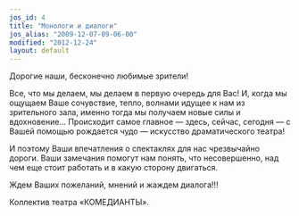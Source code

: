 ```yaml
---
jos_id: 4
title: "Монологи и диалоги"
jos_alias: "2009-12-07-09-06-00"
modified: "2012-12-24"
layout: default
---
```


Дорогие наши, бесконечно любимые зрители!

Все, что мы делаем, мы делаем в первую очередь для Вас! И, когда мы ощущаем Ваше сочувствие, тепло, волнами идущее к нам из зрительного зала, именно тогда мы получаем новые силы и вдохновение… Происходит самое главное — здесь, сейчас, сегодня — с Вашей помощью рождается чудо — искусство драматического театра!

И поэтому Ваши впечатления о спектаклях для нас чрезвычайно дороги. Ваши замечания помогут нам понять, что несовершенно, над чем еще стоит работать и в какую сторону двигаться.

Ждем Ваших пожеланий, мнений и жаждем диалога!!!

Коллектив театра «КОМЕДИАНТЫ».
